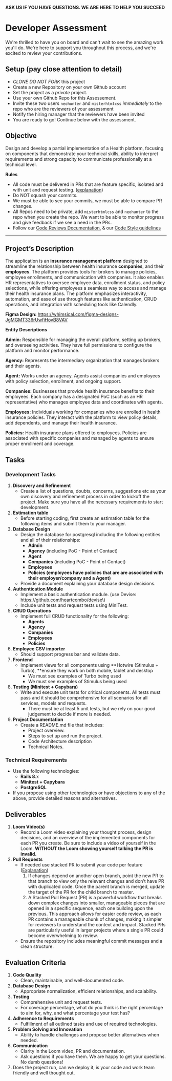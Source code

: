 **ASK US IF YOU HAVE QUESTIONS. WE ARE HERE TO HELP YOU SUCCEED**

# Developer Assessment

We're thrilled to have you on board and can't wait to see the amazing work you'll do. We're here to support you throughout this process, and we're excited to review your contributions.

## Setup (pay close attention to detail)

- *CLONE DO NOT FORK* this project
- Create a new Repository on your own Github account
- Set the project as a *private* project.
- Use your own Github Repo for this Assessement.
- Invite these two users `neohunter` and `misterhtmlcss` *immediately* to the repo who are the reviewers of your assessment
- Notify the hiring manager that the reviewers have been invited
- You are ready to go! Continue below with the assessment.


## Objective

Design and develop a partial implementation of a Health platform, focusing on components that demonstrate your technical skills, ability to interpret requirements and strong capacity to communicate professionally at a technical level.

**Rules**

- All code must be delivered in PRs that are feature specific, isolated and with unit and request testing. \([explanation](https://axolo.co/blog/p/managing-stacked-pr)\)
- Do NOT squash your commits.
- We must be able to see your commits, we must be able to compare PR changes.
- All Repos need to be private, add `misterhtmlcss` and `neohunter` to the repo when you create the repo. We want to be able to monitor progress and give feedback if we see a need in the PRs.
- Follow our [ Code Reviews Documentation.](https://docs.google.com/document/d/1UgpuoIHZXAKz0SubjoqSGI7afmDxPRS78eQTyPLP4m4/edit?tab=t.0) & our [Code Style guidelines](https://docs.google.com/document/d/1pDiwiqPaatbHWVCdfDOTLIOdzRwi00YxGohLKrh2X18/edit?usp=sharing)

---
## Project’s Description

The application is an **insurance management platform** designed to streamline the relationship between health insurance **companies**, and their **employees**. The platform provides tools for brokers to manage policies, employee enrollments, and communication with companies. It also enables HR representatives to oversee employee data, enrollment status, and policy selections, while offering employees a seamless way to access and manage their health insurance plans. The platform emphasizes interactivity, automation, and ease of use through features like authentication, CRUD operations, and integration with scheduling tools like Calendly.

**Figma Design:** https://whimsical.com/figma-designs-JgMGMT336rUwfiHovB8VAV

**Entity Descriptions**

**Admin:** Responsible for managing the overall platform, setting up brokers, and overseeing activities. They have full permissions to configure the platform and monitor performance.

**Agency:** Represents the intermediary organization that manages brokers and their agents.

**Agent:** Works under an agency. Agents assist companies and employees with policy selection, enrollment, and ongoing support.

**Companies:** Businesses that provide health insurance benefits to their employees. Each company has a designated PoC \(such as an HR representative\) who manages employee data and coordinates with agents.

**Employees:** Individuals working for companies who are enrolled in health insurance policies. They interact with the platform to view policy details, add dependents, and manage their health insurance.

**Policies:** Health insurance plans offered to employees. Policies are associated with specific companies and managed by agents to ensure proper enrollment and coverage.

## Tasks

### Development Tasks

1. **Discovery and Refinement**
    - Create a list of questions, doubts, concerns, suggestions etc as your own discovery and refinement process in order to kickoff the project. Make sure you have all the necessary requirements to start development.
2. **Estimation table**
    - Before starting coding, first create an estimation table for the following items and submit them to your manager.
3. **Database Design**
    - Design the database for postgresql including the following entities and all of their relationships:
        - **Admin**
        - **Agency** \(including PoC - Point of Contact\)
        - **Agent**
        - **Companies** \(including PoC - Point of Contact\)
        - **Employees**
        - **Policies \(employees have policies that are are associated with their employer/company and a Agent\)**
    - Provide a document explaining your database design decisions.
4. **Authentication Module**
    - Implement a basic authentication module. \(use Devise: https://github.com/heartcombo/devise\)
    - Include unit tests and request tests using MiniTest.
5. **CRUD Operations**
    - Implement full CRUD functionality for the following:
        - **Agents**
        - **Agency**
        - **Companies**
        - **Employees**
        - **Policies**
6. **Employee CSV importer**
    - Should support progress bar and validate data.
7. **Frontend**
    - Implement views for all components using **Hotwire \(Stimulus \+ Turbo\), **ensure they work on both mobile, tablet and desktop
        - We must see examples of Turbo being used
        - We must see examples of Stimulus being used
8. **Testing \(Minitest \+ Capybara\)**
    - Write and execute unit tests for critical components. All tests must pass and it should be comprehensive for all scenarios for all services, models and requests.
        - There must be at least 5 unit tests, but we rely on your good judgement to decide if more is needed.
9. **Project Documentation**
    - Create a README.md file that includes:
        - Project overview.
        - Steps to set up and run the project.
        - Code Architecture description
        - Technical Notes.

### Technical Requirements

- Use the following technologies:
    - **Rails 8**.x
    - **Minitest \+ Capybara**
    - **PostgreSQL**
- If you propose using other technologies or have objections to any of the above, provide detailed reasons and alternatives.

## Deliverables

1. **Loom Video\(s\)**
    - Record a Loom video explaining your thought process, design decisions, and an overview of the implemented components for each PR you create. Be sure to include a video of yourself in the Loom. **WITHOUT the Loom showing yourself talking the PR is invalid.**
2. **Pull Requests**
    - If needed use stacked PR to submit your code per feature \([Explanation](https://axolo.co/blog/p/managing-stacked-pr)\)
        1. If changes depend on another open branch, point the new PR to that branch to view only the relevant changes and don’t have PR with duplicated code. Once the parent branch is merged, update the target of the PR for the child branch to master.
        2. A Stacked Pull Request \(PR\) is a powerful workflow that breaks down complex changes into smaller, manageable pieces that are opened in a specific sequence, each one building upon the previous. This approach allows for easier code review, as each PR contains a manageable chunk of changes, making it simpler for reviewers to understand the context and impact. Stacked PRs are particularly useful in larger projects where a single PR could become overwhelming to review.
    - Ensure the repository includes meaningful commit messages and a clean structure.

## Evaluation Criteria

1. **Code Quality**
    - Clean, maintainable, and well-documented code.
2. **Database Design**
    - Appropriate normalization, efficient relationships, and scalability.
3. **Testing**
    - Comprehensive unit and request tests.
    - For coverage percentage, what do you think is the right percentage to aim for, why, and what percentage your test has?
4. **Adherence to Requirements**
    - Fulfillment of all outlined tasks and use of required technologies.
5. **Problem Solving and Innovation**
    - Ability to handle challenges and propose better alternatives when needed.
6. **Communication**
    - Clarity in the Loom video, PR and documentation.
    - Ask questions if you have them. We are happy to get your questions. No dumb questions\!
7. Does the project run, can we deploy it, is your code and work team friendly and well thought out.


